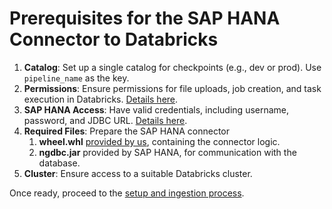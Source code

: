 # Prerequisites for the SAP HANA Connector to Databricks

1. **Catalog**: Set up a single catalog for checkpoints (e.g., dev or prod). Use `pipeline_name` as the key.  
2. **Permissions**: Ensure permissions for file uploads, job creation, and task execution in Databricks. [Details here](https://docs.databricks.com/en/jobs/privileges.html).  
3. **SAP HANA Access**: Have valid credentials, including username, password, and JDBC URL. [Details here](https://help.sap.com/docs/SAP_HANA_PLATFORM?locale=en-US).  
4. **Required Files**: Prepare the SAP HANA connector 
   1. **wheel.whl** [provided by us](contacts.md), containing the connector logic.
   2. **ngdbc.jar** provided by SAP HANA, for communication with the database.
5. **Cluster**: Ensure access to a suitable Databricks cluster.  

Once ready, proceed to the [setup and ingestion process](usage.md).


